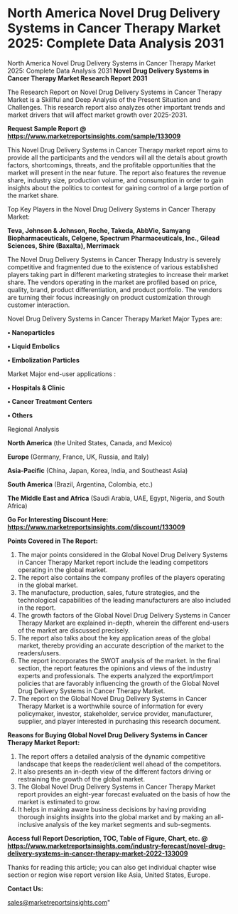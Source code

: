 # North America Novel Drug Delivery Systems in Cancer Therapy Market 2025: Complete Data Analysis 2031
North America Novel Drug Delivery Systems in Cancer Therapy Market 2025: Complete Data Analysis 2031
<strong>Novel Drug Delivery Systems in Cancer Therapy Market Research Report 2031</strong>

The Research Report on Novel Drug Delivery Systems in Cancer Therapy Market is a Skillful and Deep Analysis of the Present Situation and Challenges. This research report also analyzes other important trends and market drivers that will affect market growth over 2025-2031.

<strong>Request Sample Report @ <a href=https://www.marketreportsinsights.com/sample/133009>https://www.marketreportsinsights.com/sample/133009</a></strong>

This Novel Drug Delivery Systems in Cancer Therapy market report aims to provide all the participants and the vendors will all the details about growth factors, shortcomings, threats, and the profitable opportunities that the market will present in the near future. The report also features the revenue share, industry size, production volume, and consumption in order to gain insights about the politics to contest for gaining control of a large portion of the market share.

Top Key Players in the Novel Drug Delivery Systems in Cancer Therapy Market:

<strong>Teva, Johnson & Johnson, Roche, Takeda, AbbVie, Samyang Biopharmaceuticals, Celgene, Spectrum Pharmaceuticals, Inc., Gilead Sciences, Shire (Baxalta), Merrimack</strong>

The Novel Drug Delivery Systems in Cancer Therapy Industry is severely competitive and fragmented due to the existence of various established players taking part in different marketing strategies to increase their market share. The vendors operating in the market are profiled based on price, quality, brand, product differentiation, and product portfolio. The vendors are turning their focus increasingly on product customization through customer interaction.

Novel Drug Delivery Systems in Cancer Therapy Market Major Types are:

<strong>• Nanoparticles

• Liquid Embolics

• Embolization Particles</strong>

Market Major end-user applications :

<strong>• Hospitals & Clinic

• Cancer Treatment Centers

• Others</strong>

Regional Analysis

</u><strong><b>North America</b></strong> (the United States, Canada, and Mexico)

<strong><b>Europe </b></strong>(Germany, France, UK, Russia, and Italy)

<strong><b>Asia-Pacific</b></strong> (China, Japan, Korea, India, and Southeast Asia)

<strong><b>South America</b></strong> (Brazil, Argentina, Colombia, etc.)

<strong><b>The Middle East and Africa</b></strong> (Saudi Arabia, UAE, Egypt, Nigeria, and South Africa)

<strong>Go For Interesting Discount Here: <a href=https://www.marketreportsinsights.com/discount/133009>https://www.marketreportsinsights.com/discount/133009</a></strong>

<strong>Points Covered in The Report:</strong>
<ol>
  <li>The major points considered in the Global Novel Drug Delivery Systems in Cancer Therapy Market report include the leading competitors operating in the global market.</li>
  <li>The report also contains the company profiles of the players operating in the global market.</li>
  <li>The manufacture, production, sales, future strategies, and the technological capabilities of the leading manufacturers are also included in the report.</li>
  <li>The growth factors of the Global Novel Drug Delivery Systems in Cancer Therapy Market are explained in-depth, wherein the different end-users of the market are discussed precisely.</li>
  <li>The report also talks about the key application areas of the global market, thereby providing an accurate description of the market to the readers/users.</li>
  <li>The report incorporates the SWOT analysis of the market. In the final section, the report features the opinions and views of the industry experts and professionals. The experts analyzed the export/import policies that are favorably influencing the growth of the Global Novel Drug Delivery Systems in Cancer Therapy Market.</li>
  <li>The report on the Global Novel Drug Delivery Systems in Cancer Therapy Market is a worthwhile source of information for every policymaker, investor, stakeholder, service provider, manufacturer, supplier, and player interested in purchasing this research document.</li>
</ol>
<strong>Reasons for Buying Global Novel Drug Delivery Systems in Cancer Therapy Market Report:</strong>

<ol>
  <li>The report offers a detailed analysis of the dynamic competitive landscape that keeps the reader/client well ahead of the competitors.</li>
  <li>It also presents an in-depth view of the different factors driving or restraining the growth of the global market.</li>
  <li>The Global Novel Drug Delivery Systems in Cancer Therapy Market report provides an eight-year forecast evaluated on the basis of how the market is estimated to grow.</li>
  <li>It helps in making aware business decisions by having providing thorough insights insights into the global market and by making an all-inclusive analysis of the key market segments and sub-segments.</li>
</ol>
<strong>Access full Report Description, TOC, Table of Figure, Chart, etc. @ <a href=https://www.marketreportsinsights.com/industry-forecast/novel-drug-delivery-systems-in-cancer-therapy-market-2022-133009>https://www.marketreportsinsights.com/industry-forecast/novel-drug-delivery-systems-in-cancer-therapy-market-2022-133009</a></strong>


Thanks for reading this article; you can also get individual chapter wise section or region wise report version like Asia, United States, Europe.

<strong>Contact Us:</strong>

sales@marketreportsinsights.com"
